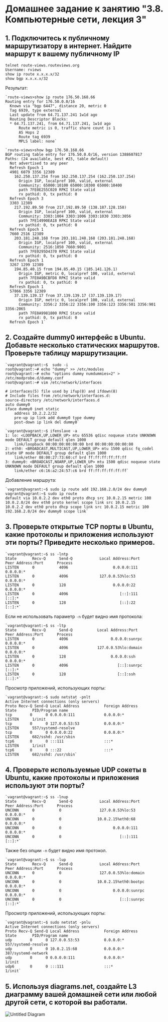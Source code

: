 # Домашнее задание к занятию "3.8. Компьютерные сети, лекция 3"

## 1. Подключитесь к публичному маршрутизатору в интернет. Найдите маршрут к вашему публичному IP
```
telnet route-views.routeviews.org
Username: rviews
show ip route x.x.x.x/32
show bgp x.x.x.x/32
```

Результат:

    `route-views>show ip route 176.50.168.66
    Routing entry for 176.50.0.0/16
      Known via "bgp 6447", distance 20, metric 0
      Tag 6939, type external
      Last update from 64.71.137.241 1w1d ago
      Routing Descriptor Blocks:
      * 64.71.137.241, from 64.71.137.241, 1w1d ago
          Route metric is 0, traffic share count is 1
          AS Hops 2
          Route tag 6939
          MPLS label: none`

    `route-views>show bgp 176.50.168.66
    BGP routing table entry for 176.50.0.0/16, version 1388607817
    Paths: (24 available, best #23, table default)
      Not advertised to any peer
      Refresh Epoch 1
      4901 6079 3356 12389
        162.250.137.254 from 162.250.137.254 (162.250.137.254)
          Origin IGP, localpref 100, valid, external
          Community: 65000:10100 65000:10300 65000:10400
          path 7FE0E255C020 RPKI State valid
          rx pathid: 0, tx pathid: 0
      Refresh Epoch 3
      3303 12389
        217.192.89.50 from 217.192.89.50 (138.187.128.158)
          Origin IGP, localpref 100, valid, external
          Community: 3303:1004 3303:1006 3303:1030 3303:3056
          path 7FE14990EA18 RPKI State valid
          rx pathid: 0, tx pathid: 0
      Refresh Epoch 1
      7660 2516 12389
        203.181.248.168 from 203.181.248.168 (203.181.248.168)
          Origin IGP, localpref 100, valid, external
          Community: 2516:1050 7660:9001
          path 7FE0295D4370 RPKI State valid
          rx pathid: 0, tx pathid: 0
      Refresh Epoch 1
      3267 1299 12389
        194.85.40.15 from 194.85.40.15 (185.141.126.1)
          Origin IGP, metric 0, localpref 100, valid, external
          path 7FE0A9BCBFD8 RPKI State valid
          rx pathid: 0, tx pathid: 0
      Refresh Epoch 1
      57866 3356 12389
        37.139.139.17 from 37.139.139.17 (37.139.139.17)
          Origin IGP, metric 0, localpref 100, valid, external
          Community: 3356:2 3356:22 3356:100 3356:123 3356:501 3356:901 3356:2065
          path 7FE0A9981800 RPKI State valid
          rx pathid: 0, tx pathid: 0
      Refresh Epoch 1`
## 2. Создайте dummy0 интерфейс в Ubuntu. Добавьте несколько статических маршрутов. Проверьте таблицу маршрутизации.
    `vagrant@vagrant:~$  sudo -i
    root@vagrant:~# echo "dummy" >> /etc/modules
    root@vagrant:~# echo "options dummy numdummies=2" > /etc/modprobe.d/dummy.conf
    root@vagrant:~# vim /etc/network/interfaces

    # interfaces(5) file used by ifup(8) and ifdown(8)
    # Include files from /etc/network/interfaces.d:
    source-directory /etc/network/interfaces.d
    auto dummy0
    iface dummy0 inet static
        address 10.2.2.2/32
        pre-up ip link add dummy0 type dummy
        post-down ip link del dummy0`

    `vagrant@vagrant:~$ ifenslave -a
    1: lo: <LOOPBACK,UP,LOWER_UP> mtu 65536 qdisc noqueue state UNKNOWN mode DEFAULT group default qlen 1000
        link/loopback 00:00:00:00:00:00 brd 00:00:00:00:00:00
    2: eth0: <BROADCAST,MULTICAST,UP,LOWER_UP> mtu 1500 qdisc fq_codel state UP mode DEFAULT group default qlen 1000
        link/ether 08:00:27:73:60:cf brd ff:ff:ff:ff:ff:ff
    3: dummy0: <BROADCAST,NOARP,UP,LOWER_UP> mtu 1500 qdisc noqueue state UNKNOWN mode DEFAULT group default qlen 1000
        link/ether c6:16:a2:24:57:c6 brd ff:ff:ff:ff:ff:ff`
        
Добавление маршрута:

    `vagrant@vagrant:~$ sudo ip route add 192.168.2.0/24 dev dummy0
    vagrant@vagrant:~$ sudo ip route
    default via 10.0.2.2 dev eth0 proto dhcp src 10.0.2.15 metric 100
    10.0.2.0/24 dev eth0 proto kernel scope link src 10.0.2.15
    10.0.2.2 dev eth0 proto dhcp scope link src 10.0.2.15 metric 100
    192.168.2.0/24 dev dummy0 scope link`
    
## 3. Проверьте открытые TCP порты в Ubuntu, какие протоколы и приложения используют эти порты? Приведите несколько примеров.
    `vagrant@vagrant:~$ ss -lntp
    State       Recv-Q      Send-Q            Local Address:Port             Peer Address:Port      Process
    LISTEN      0           4096                    0.0.0.0:111                   0.0.0.0:*
    LISTEN      0           4096              127.0.0.53%lo:53                    0.0.0.0:*
    LISTEN      0           128                     0.0.0.0:22                    0.0.0.0:*
    LISTEN      0           4096                       [::]:111                      [::]:*
    LISTEN      0           128                        [::]:22                       [::]:*`

Если не использовать параметр `-n` будет видно имя протокола:

    `vagrant@vagrant:~$ ss -ltp
    State       Recv-Q      Send-Q           Local Address:Port              Peer Address:Port      Process
    LISTEN      0           4096                   0.0.0.0:sunrpc                 0.0.0.0:*
    LISTEN      0           4096             127.0.0.53%lo:domain                 0.0.0.0:*
    LISTEN      0           128                    0.0.0.0:ssh                    0.0.0.0:*
    LISTEN      0           4096                      [::]:sunrpc                    [::]:*
    LISTEN      0           128                       [::]:ssh                       [::]:*`

Просмотр приложений, использующих порты:

    `vagrant@vagrant:~$ sudo netstat -pnlt
    Active Internet connections (only servers)
    Proto Recv-Q Send-Q Local Address           Foreign Address         State       PID/Program name
    tcp        0      0 0.0.0.0:111             0.0.0.0:*               LISTEN      1/init
    tcp        0      0 127.0.0.53:53           0.0.0.0:*               LISTEN      557/systemd-resolve
    tcp        0      0 0.0.0.0:22              0.0.0.0:*               LISTEN      682/sshd: /usr/sbin
    tcp6       0      0 :::111                  :::*                    LISTEN      1/init
    tcp6       0      0 :::22                   :::*                    LISTEN      682/sshd: /usr/sbin`
## 4. Проверьте используемые UDP сокеты в Ubuntu, какие протоколы и приложения используют эти порты?
    `vagrant@vagrant:~$ ss -lnup
    State       Recv-Q      Send-Q            Local Address:Port             Peer Address:Port      Process
    UNCONN      0           0                 127.0.0.53%lo:53                    0.0.0.0:*
    UNCONN      0           0                10.0.2.15%eth0:68                    0.0.0.0:*
    UNCONN      0           0                       0.0.0.0:111                   0.0.0.0:*
    UNCONN      0           0                          [::]:111                      [::]:*`

Также без опции `-n` будет видно имя протокол.

    `vagrant@vagrant:~$ ss -lup
    State       Recv-Q      Send-Q            Local Address:Port             Peer Address:Port      Process
    UNCONN      0           0                 127.0.0.53%lo:domain                0.0.0.0:*
    UNCONN      0           0                10.0.2.15%eth0:bootpc                0.0.0.0:*
    UNCONN      0           0                       0.0.0.0:sunrpc                0.0.0.0:*
    UNCONN      0           0                          [::]:sunrpc                   [::]:*`

Просмотр приложений, использующих порты:

    `vagrant@vagrant:~$ sudo netstat -pnlu
    Active Internet connections (only servers)
    Proto Recv-Q Send-Q Local Address           Foreign Address         State       PID/Program name
    udp        0      0 127.0.0.53:53           0.0.0.0:*                           557/systemd-resolve
    udp        0      0 10.0.2.15:68            0.0.0.0:*                           387/systemd-network
    udp        0      0 0.0.0.0:111             0.0.0.0:*                           1/init
    udp6       0      0 :::111                  :::*                                1/init`
## 5. Используя diagrams.net, создайте L3 диаграмму вашей домашней сети или любой другой сети, с которой вы работали. 
![Untitled Diagram](https://user-images.githubusercontent.com/92984527/145182757-5280b09c-caf7-4913-b77c-cf2c703ee1e5.jpg)
